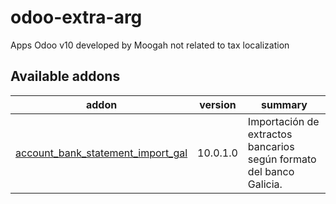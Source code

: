 # odoo-extra-arg

Apps Odoo v10 developed by Moogah not related to tax localization

[//]: # (addons)
Available addons
----------------
addon | version | summary
--- | --- | ---
[account_bank_statement_import_gal](account_bank_statement_import_gal/) | 10.0.1.0 | Importación de extractos bancarios según formato del banco Galicia. 
